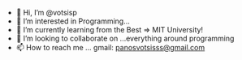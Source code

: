 - 👋 Hi, I’m @votsisp
- 👀 I’m interested in Programming...
- 🌱 I’m currently learning from the Best => MIT University!
- 💞️ I’m looking to collaborate on ...everything around programming
- 📫 How to reach me ... gmail: panosvotsisss@gmail.com

<!---
votsisp/votsisp is a ✨ special ✨ repository because its `README.md` (this file) appears on your GitHub profile.
You can click the Preview link to take a look at your changes.
--->
